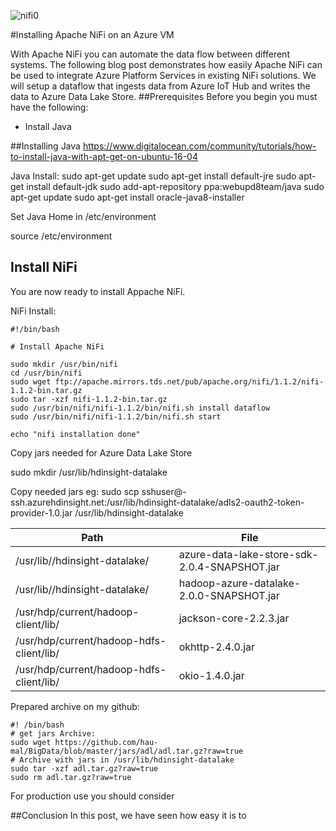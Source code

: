 ![nifi0](/images/nifi0.png)

#Installing Apache NiFi on an Azure VM

With Apache NiFi you can automate the data flow between different systems. The following blog post demonstrates how easily Apache NiFi can be used to integrate Azure Platform Services in existing NiFi solutions. We will setup a dataflow that ingests data from Azure IoT Hub and writes the data to Azure Data Lake Store.
##Prerequisites
Before you begin you must have the following:
* Install Java


##Installing Java
https://www.digitalocean.com/community/tutorials/how-to-install-java-with-apt-get-on-ubuntu-16-04

Java Install:
sudo apt-get update
sudo apt-get install default-jre
sudo apt-get install default-jdk
sudo add-apt-repository ppa:webupd8team/java
sudo apt-get update
sudo apt-get install oracle-java8-installer

Set Java Home in
/etc/environment

source /etc/environment



## Install NiFi
You are now ready to install Appache NiFi.

NiFi Install:

```
#!/bin/bash

# Install Apache NiFi

sudo mkdir /usr/bin/nifi
cd /usr/bin/nifi
sudo wget ftp://apache.mirrors.tds.net/pub/apache.org/nifi/1.1.2/nifi-1.1.2-bin.tar.gz
sudo tar -xzf nifi-1.1.2-bin.tar.gz
sudo /usr/bin/nifi/nifi-1.1.2/bin/nifi.sh install dataflow
sudo /usr/bin/nifi/nifi-1.1.2/bin/nifi.sh start 

echo "nifi installation done"

```





Copy jars needed for Azure Data Lake Store

sudo mkdir /usr/lib/hdinsight-datalake

Copy needed jars
eg: sudo scp sshuser@<mycluster>-ssh.azurehdinsight.net:/usr/lib/hdinsight-datalake/adls2-oauth2-token-provider-1.0.jar  /usr/lib/hdinsight-datalake

| Path | File |
| -----|------|
| /usr/lib//hdinsight-datalake/ | azure-data-lake-store-sdk-2.0.4-SNAPSHOT.jar |
| /usr/lib//hdinsight-datalake/ | hadoop-azure-datalake-2.0.0-SNAPSHOT.jar |
| /usr/hdp/current/hadoop-client/lib/ | jackson-core-2.2.3.jar |
| /usr/hdp/current/hadoop-hdfs-client/lib/ | okhttp-2.4.0.jar |
| /usr/hdp/current/hadoop-hdfs-client/lib/ | okio-1.4.0.jar |


Prepared archive on my github:


```
#! /bin/bash
# get jars Archive:
sudo wget https://github.com/hau-mal/BigData/blob/master/jars/adl/adl.tar.gz?raw=true 
# Archive with jars in /usr/lib/hdinsight-datalake
sudo tar -xzf adl.tar.gz?raw=true
sudo rm adl.tar.gz?raw=true
```



For production use you should consider 



##Conclusion
In this post, we have seen how easy it is to 

